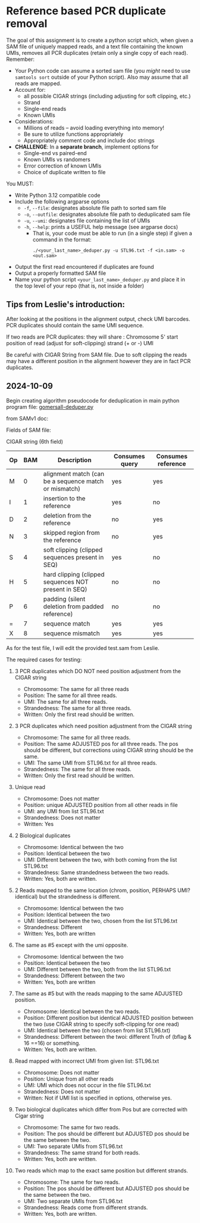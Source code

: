 # Reference based PCR duplicate removal 

The goal of this assignment is to create a python script which, when given a SAM file of uniquely mapped reads, and a text file containing the known UMIs, removes all PCR duplicates (retain only a single copy of each read). Remember:
- Your Python code can assume a sorted sam file (you *might* need to use `samtools sort` outside of your Python script). Also may assume that all reads are mapped. 
- Account for: 
    - all possible CIGAR strings (including adjusting for soft clipping, etc.)
    - Strand
    - Single-end reads
    - Known UMIs
- Considerations:
    - Millions of reads – avoid loading everything into memory!
    - Be sure to utilize functions appropriately
    - Appropriately comment code and include doc strings
- **CHALLENGE**: In a **separate branch**, implement options for
    - Single-end vs paired-end
    - Known UMIs vs randomers
    - Error correction of known UMIs
    - Choice of duplicate written to file
    
You MUST:
- Write Python 3.12 compatible code
- Include the following argparse options
    - ```-f```, ```--file```: designates absolute file path to sorted sam file
    - ```-o```, ```--outfile```: designates absolute file path to deduplicated sam file
    - ```-u```, ```--umi```: designates file containing the list of UMIs
    - ```-h```, ```--help```: prints a USEFUL help message (see argparse docs)
        - That is, your code must be able to run (in a single step) if given a command in the format:
          ```
          ./<your_last_name>_deduper.py -u STL96.txt -f <in.sam> -o <out.sam>
          ```
- Output the first read encountered if duplicates are found
- Output a properly formatted SAM file
- Name your python script ```<your_last_name>_deduper.py``` and place it in the top level of your repo (that is, not inside a folder)

## Tips from Leslie's introduction: 

After looking at the positions in the alignment output, check UMI barcodes. PCR duplicates should contain the same UMI sequence. 

If two reads are PCR duplicates: 
they will share : 
       Chromosome
       5' start position of read (adjust for soft-clipping) 
       strand (+ or -) 
       UMI 

Be careful with CIGAR String from SAM file. Due to soft clipping the reads may have a different position in the alignment however they are in fact PCR duplicates.

## 2024-10-09

Begin creating algorithm pseudocode for deduplication in main python program file: [gomersall-deduper.py](./gomersall-deduper.py)

from SAMv1 doc: 

Fields of SAM file: 

CIGAR string (6th field) 

| Op | BAM | Description | Consumes query | Consumes reference | 
| ---| ---| --- | --- | --- | 
| M | 0 | alignment match (can be a sequence match or mismatch) | yes | yes | 
| I | 1 | insertion to the reference | yes | no | 
| D | 2 | deletion from the reference | no | yes |  
| N | 3 | skipped region from the reference | no | yes | 
| S | 4 | soft clipping (clipped sequences present in SEQ) | yes | no |
| H | 5 | hard clipping (clipped sequences NOT present in SEQ) | no | no |
| P | 6 | padding (silent deletion from padded reference) | no | no |
| = | 7 | sequence match | yes | yes | 
| X | 8 | sequence mismatch | yes | yes | 

As for the test file, I will edit the provided test.sam from Leslie. 

The required cases for testing: 

1. 3 PCR duplicates which DO NOT need position adjustment from the CIGAR string
	- Chromosome: The same for all three reads 
	- Position: The same for all three reads.  
	- UMI: The same for all three reads.  
	- Strandedness: The same for all three reads. 
	- Written: Only the first read should be written. 

2. 3 PCR duplicates which need position adjustment from the CIGAR string
	- Chromosome: The same for all three reads. 
	- Position: The same ADJUSTED pos for all three reads. The pos should be different, but corrections using CIGAR string should be the same.  
	- UMI: The same UMI from STL96.txt for all three reads. 
	- Strandedness: The same for all three reads. 
	- Written: Only the first read should be written. 

3. Unique read
	- Chromosome: Does not matter
	- Position: unique ADJUSTED position from all other reads in file 
	- UMI: any UMI from list STL96.txt
	- Strandedness: Does not matter
	- Written: Yes

4. 2 Biological duplicates
	- Chromosome: Identical between the two 
	- Position: Identical between the two 
	- UMI: Different between the two, with both coming from the list STL96.txt
	- Strandedness: Same strandedness between the two reads.
	- Written: Yes, both are written.  

5. 2 Reads mapped to the same location (chrom, position, PERHAPS UMI? identical) but the strandedness is different. 
	- Chromosome: Identical between the two 
	- Position: Identical between the two   
	- UMI: Identical between the two, chosen from the list STL96.txt
	- Strandedness: Different 
	- Written: Yes, both are written 

6. The same as #5 except with the umi opposite.
	- Chromosome: Identical between the two 
	- Position: Identical between the two 
	- UMI: Different between the two, both from the list STL96.txt
	- Strandedness: Different between the two 
	- Written: Yes, both are written 

7. The same as #5 but with the reads mapping to the same ADJUSTED position. 
	- Chromosome: Identical between the two reads.  
	- Position: Different position but identical ADJUSTED position between the two (use CIGAR string to specify soft-clipping for one read)  
	- UMI: Identical between the two (chosen from list STL96.txt)  
	- Strandedness: Different between the twoi: different Truth of (bflag & 16 ==16) or something. 
	- Written: Yes, both are written.  

8. Read mapped with incorrect UMI from given list: STL96.txt
	- Chromosome: Does not matter
	- Position: Unique from all other reads 
	- UMI: UMI which does not occur in the file STL96.txt 
	- Strandedness: Does not matter 
	- Written: Not if UMI list is specified in options, otherwise yes.  

9. Two biological duplicates which differ from Pos but are corrected with Cigar string
	- Chromosome: The same for two reads.
	- Position: The pos should be different but ADJUSTED pos should be the same between the two. 
	- UMI: Two separate UMIs from STL96.txt
	- Strandedness: The same strand for both reads.  
	- Written: Yes, both are written. 

10. Two reads which map to the exact same position but different strands.
	- Chromosome: The same for two reads.
	- Position: The pos should be different but ADJUSTED pos should be the same between the two. 
	- UMI: Two separate UMIs from STL96.txt
	- Strandedness: Reads come from different strands. 
	- Written: Yes, both are written. 
